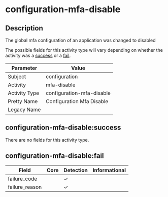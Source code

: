 configuration-mfa-disable
=========================

Description
-----------
The global mfa configuration of an application was changed to disabled

The possible fields for this activity type will vary depending on whether the activity was a [success](#configuration-mfa-disablesuccess) or a [fail](#configuration-mfa-disablefail).

| Parameter     | Value                     |
| ------------- | ------------------------- |
| Subject       | configuration             |
| Activity      | mfa-disable               |
| Activity Type | configuration-mfa-disable |
| Pretty Name   | Configuration Mfa Disable |
| Legacy Name   |                           |

configuration-mfa-disable:success
---------------------------------

There are no fields for this activity type.


configuration-mfa-disable:fail
------------------------------

| Field          | Core | Detection | Informational |
| -------------- | ---- | --------- | ------------- |
| failure_code   |      | &#10003;  |               |
| failure_reason |      | &#10003;  |               |